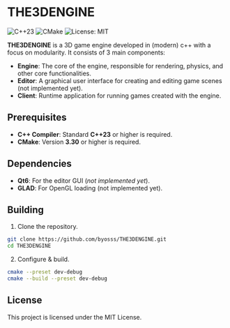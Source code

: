 # THE3DENGINE

![C++23](https://img.shields.io/badge/C%2B%2B-23-blue.svg)
![CMake](https://img.shields.io/badge/CMake-3.30+-brightgreen.svg)
![License: MIT](https://img.shields.io/badge/License-MIT-yellow.svg)

**THE3DENGINE** is a 3D game engine developed in (modern) c++ with a focus on modularity. It consists of 3 main components:

- **Engine**: The core of the engine, responsible for rendering, physics, and other core functionalities.
- **Editor**: A graphical user interface for creating and editing game scenes (not implemented yet).
- **Client**: Runtime application for running games created with the engine.

## Prerequisites

- **C++ Compiler**: Standard **C++23** or higher is required.
- **CMake**: Version **3.30** or higher is required.

## Dependencies

- **Qt6**: For the editor GUI (*not implemented yet*).
- **GLAD**: For OpenGL loading (not implemented yet).

## Building

1. Clone the repository.
```bash
git clone https://github.com/byosss/THE3DENGINE.git
cd THE3DENGINE
```

2. Configure & build.
```bash
cmake --preset dev-debug
cmake --build --preset dev-debug
```

## License

This project is licensed under the MIT License.
